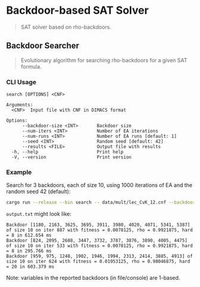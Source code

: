 # Backdoor-based SAT Solver

> SAT solver based on rho-backdoors.

## Backdoor Searcher

> Evolutionary algorithm for searching rho-backdoors for a given SAT formula.

### CLI Usage

```
search [OPTIONS] <CNF>

Arguments:
  <CNF>  Input file with CNF in DIMACS format

Options:
      --backdoor-size <INT>       Backdoor size
      --num-iters <INT>           Number of EA iterations
      --num-runs <INT>            Number of EA runs [default: 1]
      --seed <INT>                Random seed [default: 42]
      --results <FILE>            Output file with results
  -h, --help                      Print help
  -V, --version                   Print version
```

### Example

Search for 3 backdoors, each of size 10, using 1000 iterations of EA and the random seed 42 (default):

```sh
cargo run --release --bin search -- data/mult/lec_CvK_12.cnf --backdoor-size 10 --num-iters 1000 --num-runs 3 --seed 42 --output output.txt
```

`output.txt` might look like:
```
Backdoor [1180, 2163, 3625, 3695, 3911, 3980, 4020, 4071, 5341, 5387] of size 10 on iter 887 with fitness = 0.0078125, rho = 0.9921875, hard = 8 in 612.654 ms
Backdoor [824, 2095, 2688, 3447, 3732, 3787, 3876, 3890, 4005, 4475] of size 10 on iter 533 with fitness = 0.0078125, rho = 0.9921875, hard = 8 in 295.766 ms
Backdoor [959, 975, 1248, 1902, 1946, 1994, 2313, 2414, 3885, 4913] of size 10 on iter 624 with fitness = 0.01953125, rho = 0.98046875, hard = 20 in 603.379 ms
```

Note: variables in the reported backdoors (in file/console) are 1-based.
